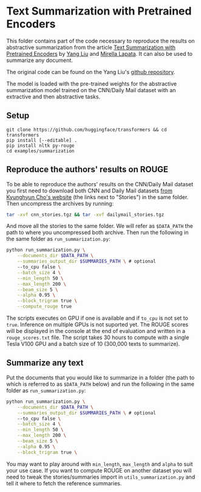 # Text Summarization with Pretrained Encoders

This folder contains part of the code necessary to reproduce the results on abstractive summarization from the article [Text Summarization with Pretrained Encoders](https://arxiv.org/pdf/1908.08345.pdf) by [Yang Liu](https://nlp-yang.github.io/) and [Mirella Lapata](https://homepages.inf.ed.ac.uk/mlap/). It can also be used to summarize any document.

The original code can be found on the Yang Liu's [github repository](https://github.com/nlpyang/PreSumm).

The model is loaded with the pre-trained weights for the abstractive summarization model trained on the CNN/Daily Mail dataset with an extractive and then abstractive tasks.

## Setup

```
git clone https://github.com/huggingface/transformers && cd transformers
pip install [--editable] .
pip install nltk py-rouge
cd examples/summarization
```

## Reproduce the authors' results on ROUGE

To be able to reproduce the authors' results on the CNN/Daily Mail dataset you first need to download both CNN and Daily Mail datasets [from Kyunghyun Cho's website](https://cs.nyu.edu/~kcho/DMQA/) (the links next to "Stories") in the same folder. Then uncompress the archives by running:

```bash
tar -xvf cnn_stories.tgz && tar -xvf dailymail_stories.tgz
```

And move all the stories to the same folder. We will refer as `$DATA_PATH` the path to where you uncompressed both archive. Then run the following in the same folder as `run_summarization.py`:

```bash
python run_summarization.py \
    --documents_dir $DATA_PATH \
    --summaries_output_dir $SUMMARIES_PATH \ # optional
    --to_cpu false \
    --batch_size 4 \
    --min_length 50 \
    --max_length 200 \
    --beam_size 5 \
    --alpha 0.95 \
    --block_trigram true \
    --compute_rouge true
```

The scripts executes on GPU if one is available and if `to_cpu` is not set to `true`. Inference on multiple GPUs is not suported yet. The ROUGE scores will be displayed in the console at the end of evaluation and written in a `rouge_scores.txt` file. The script takes 30 hours to compute with a single Tesla V100 GPU and a batch size of 10 (300,000 texts to summarize).

## Summarize any text

Put the documents that you would like to summarize in a folder (the path to which is referred to as `$DATA_PATH` below) and run the following in the same folder as `run_summarization.py`:

```bash
python run_summarization.py \
    --documents_dir $DATA_PATH \
    --summaries_output_dir $SUMMARIES_PATH \ # optional
    --to_cpu false \
    --batch_size 4 \
    --min_length 50 \
    --max_length 200 \
    --beam_size 5 \
    --alpha 0.95 \
    --block_trigram true \
```

You may want to play around with `min_length`, `max_length` and `alpha` to suit your use case. If you want to compute ROUGE on another dataset you will need to tweak the stories/summaries import in `utils_summarization.py` and tell it where to fetch the reference summaries.
